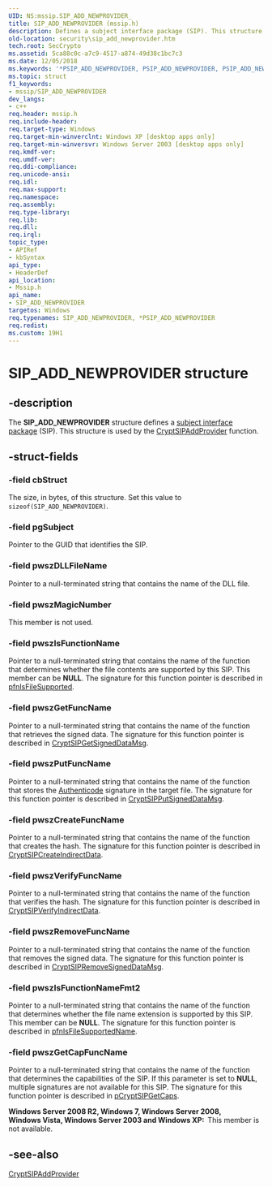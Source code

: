 ```yaml
---
UID: NS:mssip.SIP_ADD_NEWPROVIDER_
title: SIP_ADD_NEWPROVIDER (mssip.h)
description: Defines a subject interface package (SIP). This structure is used by the CryptSIPAddProvider function.
old-location: security\sip_add_newprovider.htm
tech.root: SecCrypto
ms.assetid: 5ca88c0c-a7c9-4517-a874-49d38c1bc7c3
ms.date: 12/05/2018
ms.keywords: '*PSIP_ADD_NEWPROVIDER, PSIP_ADD_NEWPROVIDER, PSIP_ADD_NEWPROVIDER structure pointer [Security], SIP_ADD_NEWPROVIDER, SIP_ADD_NEWPROVIDER structure [Security], mssip/PSIP_ADD_NEWPROVIDER, mssip/SIP_ADD_NEWPROVIDER, security.sip_add_newprovider'
ms.topic: struct
f1_keywords:
- mssip/SIP_ADD_NEWPROVIDER
dev_langs:
- c++
req.header: mssip.h
req.include-header: 
req.target-type: Windows
req.target-min-winverclnt: Windows XP [desktop apps only]
req.target-min-winversvr: Windows Server 2003 [desktop apps only]
req.kmdf-ver: 
req.umdf-ver: 
req.ddi-compliance: 
req.unicode-ansi: 
req.idl: 
req.max-support: 
req.namespace: 
req.assembly: 
req.type-library: 
req.lib: 
req.dll: 
req.irql: 
topic_type:
- APIRef
- kbSyntax
api_type:
- HeaderDef
api_location:
- Mssip.h
api_name:
- SIP_ADD_NEWPROVIDER
targetos: Windows
req.typenames: SIP_ADD_NEWPROVIDER, *PSIP_ADD_NEWPROVIDER
req.redist: 
ms.custom: 19H1
---
```


# SIP_ADD_NEWPROVIDER structure


## -description


The <b>SIP_ADD_NEWPROVIDER</b> structure defines a <a href="https://docs.microsoft.com/windows/desktop/SecGloss/s-gly">subject interface package</a> (SIP). This structure is used by the <a href="https://docs.microsoft.com/windows/desktop/api/mssip/nf-mssip-cryptsipaddprovider">CryptSIPAddProvider</a> function.


## -struct-fields




### -field cbStruct

The size, in bytes, of this structure. Set this value to <code>sizeof(SIP_ADD_NEWPROVIDER)</code>.


### -field pgSubject

Pointer to the GUID that identifies the SIP.


### -field pwszDLLFileName

Pointer to a null-terminated string that contains the name of the DLL file.


### -field pwszMagicNumber

This member is not used.


### -field pwszIsFunctionName

Pointer to a null-terminated string that contains the name of the function that determines whether the file contents are supported by this SIP. This member can be <b>NULL</b>. The signature for this function pointer is described in <a href="https://docs.microsoft.com/windows/desktop/api/mssip/nc-mssip-pfnisfilesupported">pfnIsFileSupported</a>.


### -field pwszGetFuncName

Pointer to a null-terminated string that contains the name of the function that retrieves the signed data. The signature for this function pointer is described in <a href="https://docs.microsoft.com/windows/desktop/api/mssip/nf-mssip-cryptsipgetsigneddatamsg">CryptSIPGetSignedDataMsg</a>.


### -field pwszPutFuncName

Pointer to a null-terminated string that contains the name of the function that stores the <a href="https://docs.microsoft.com/windows/desktop/SecGloss/a-gly">Authenticode</a> signature in the target file. The signature for this function pointer is described in <a href="https://docs.microsoft.com/windows/desktop/api/mssip/nf-mssip-cryptsipputsigneddatamsg">CryptSIPPutSignedDataMsg</a>.


### -field pwszCreateFuncName

Pointer to a null-terminated string that contains the name of the function that creates the hash. The signature for this function pointer is described in <a href="https://docs.microsoft.com/windows/desktop/api/mssip/nf-mssip-cryptsipcreateindirectdata">CryptSIPCreateIndirectData</a>.


### -field pwszVerifyFuncName

Pointer to a null-terminated string that contains the name of the function that verifies the hash. The signature for this function pointer is described in <a href="https://docs.microsoft.com/windows/desktop/api/mssip/nf-mssip-cryptsipverifyindirectdata">CryptSIPVerifyIndirectData</a>.


### -field pwszRemoveFuncName

Pointer to a null-terminated string that contains the name of the function that removes the signed data. The signature for this function pointer is described in <a href="https://docs.microsoft.com/windows/desktop/api/mssip/nf-mssip-cryptsipremovesigneddatamsg">CryptSIPRemoveSignedDataMsg</a>.


### -field pwszIsFunctionNameFmt2

Pointer to a null-terminated string that contains the name of the function that determines whether the file name extension is supported by this SIP. This member can be <b>NULL</b>. The signature for this function pointer is described in <a href="https://docs.microsoft.com/windows/desktop/api/mssip/nc-mssip-pfnisfilesupportedname">pfnIsFileSupportedName</a>.


### -field pwszGetCapFuncName

Pointer to a null-terminated string that contains the name  of the function that determines the capabilities of the SIP. If this parameter is set to <b>NULL</b>, multiple signatures are not available for this SIP. The signature for this function pointer is described in <a href="https://docs.microsoft.com/windows/desktop/api/mssip/nc-mssip-pcryptsipgetcaps">pCryptSIPGetCaps</a>.

<b>Windows Server 2008 R2, Windows 7, Windows Server 2008, Windows Vista, Windows Server 2003 and Windows XP:  </b>This member is not available.


## -see-also




<a href="https://docs.microsoft.com/windows/desktop/api/mssip/nf-mssip-cryptsipaddprovider">CryptSIPAddProvider</a>
 

 

